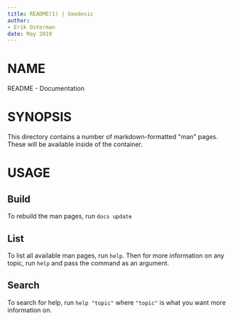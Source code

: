 ```yaml
---
title: README(1) | Geodesic
author:
- Erik Osterman
date: May 2019
---
```


# NAME

README - Documentation

# SYNOPSIS
 
This directory contains a number of markdown-formatted "man" pages. These will be available inside of the container.

# USAGE

## Build

To rebuild the man pages, run `docs update`

## List

To list all available man pages, run `help`. Then for more information on any topic, run `help` and pass the command as an argument. 

## Search 

To search for help, run `help "topic"` where `"topic"` is what you want more information on.




